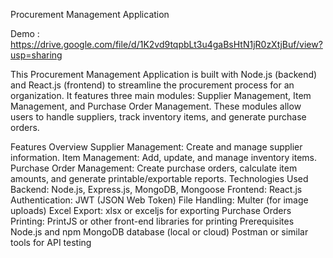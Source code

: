 Procurement Management Application

Demo : https://drive.google.com/file/d/1K2vd9tqpbLt3u4gaBsHtN1jR0zXtjBuf/view?usp=sharing


This Procurement Management Application is built with Node.js (backend) and React.js (frontend) to streamline the procurement process for an organization. It features three main modules: Supplier Management, Item Management, and Purchase Order Management. These modules allow users to handle suppliers, track inventory items, and generate purchase orders.

Features Overview
Supplier Management: Create and manage supplier information.
Item Management: Add, update, and manage inventory items.
Purchase Order Management: Create purchase orders, calculate item amounts, and generate printable/exportable reports.
Technologies Used
Backend: Node.js, Express.js, MongoDB, Mongoose
Frontend: React.js
Authentication: JWT (JSON Web Token)
File Handling: Multer (for image uploads)
Excel Export: xlsx or exceljs for exporting Purchase Orders
Printing: PrintJS or other front-end libraries for printing
Prerequisites
Node.js and npm
MongoDB database (local or cloud)
Postman or similar tools for API testing
